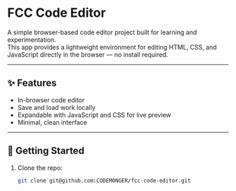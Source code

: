# FCC Code Editor

A simple browser-based code editor project built for learning and experimentation.  
This app provides a lightweight environment for editing HTML, CSS, and JavaScript directly in the browser — no install required.

---

## ✨ Features
- In-browser code editor
- Save and load work locally
- Expandable with JavaScript and CSS for live preview
- Minimal, clean interface

---

## 🚀 Getting Started
1. Clone the repo:
   ```bash
   git clone git@github.com:CODEM0NGER/fcc-code-editor.git

